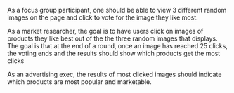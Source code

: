 As a focus group participant, one should be able to view 3 different random images on the page and click to vote for the image they like most.

As a market researcher, the goal is to have users click on images of products they like best out of the the three random images that displays. The goal is that at the end of a round, once an image has reached 25 clicks, the voting ends and the results should show which products get the most clicks

As an advertising exec, the results of most clicked images should indicate which products are most popular and marketable.